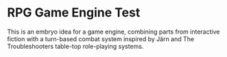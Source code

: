 RPG Game Engine Test
====================


This is an embryo idea for a game engine, combining
parts from interactive fiction with a turn-based combat
system inspired by Järn and The Troubleshooters table-top
role-playing systems.